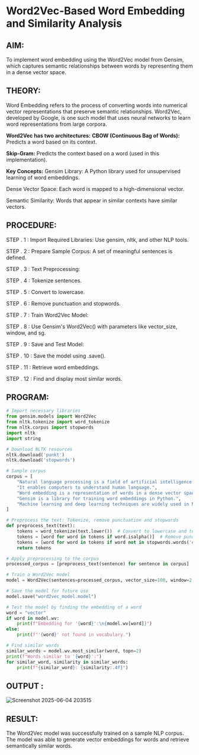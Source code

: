
# Word2Vec-Based Word Embedding and Similarity Analysis

## AIM:
To implement word embedding using the Word2Vec model from Gensim, which captures semantic relationships between words by representing them in a dense vector space.

## THEORY:
Word Embedding refers to the process of converting words into numerical vector representations that preserve semantic relationships. Word2Vec, developed by Google, is one such model that uses neural networks to learn word representations from large corpora.

**Word2Vec has two architectures:**
**CBOW (Continuous Bag of Words):** Predicts a word based on its context.

**Skip-Gram:** Predicts the context based on a word (used in this implementation).

**Key Concepts:**
Gensim Library: A Python library used for unsupervised learning of word embeddings.

Dense Vector Space: Each word is mapped to a high-dimensional vector.

Semantic Similarity: Words that appear in similar contexts have similar vectors.

## PROCEDURE:
STEP . 1 : Import Required Libraries: Use gensim, nltk, and other NLP tools.

STEP . 2 : Prepare Sample Corpus: A set of meaningful sentences is defined.

STEP . 3 : Text Preprocessing:

STEP . 4 : Tokenize sentences.

STEP . 5 : Convert to lowercase.

STEP . 6 : Remove punctuation and stopwords.

STEP . 7 : Train Word2Vec Model:

STEP . 8 : Use Gensim's Word2Vec() with parameters like vector_size, window, and sg.

STEP . 9 : Save and Test Model:

STEP . 10 : Save the model using .save().

STEP . 11 : Retrieve word embeddings.

STEP . 12 : Find and display most similar words.

## PROGRAM:
```python
# Import necessary libraries
from gensim.models import Word2Vec
from nltk.tokenize import word_tokenize
from nltk.corpus import stopwords
import nltk
import string

# Download NLTK resources
nltk.download('punkt')
nltk.download('stopwords')

# Sample corpus
corpus = [
    "Natural language processing is a field of artificial intelligence.",
    "It enables computers to understand human language.",
    "Word embedding is a representation of words in a dense vector space.",
    "Gensim is a library for training word embeddings in Python.",
    "Machine learning and deep learning techniques are widely used in NLP."
]

# Preprocess the text: Tokenize, remove punctuation and stopwords
def preprocess_text(text):
    tokens = word_tokenize(text.lower())  # Convert to lowercase and tokenize
    tokens = [word for word in tokens if word.isalpha()]  # Remove punctuation
    tokens = [word for word in tokens if word not in stopwords.words('english')]  # Remove stopwords
    return tokens

# Apply preprocessing to the corpus
processed_corpus = [preprocess_text(sentence) for sentence in corpus]

# Train a Word2Vec model
model = Word2Vec(sentences=processed_corpus, vector_size=100, window=2, min_count=1, sg=1)  # sg=1 uses Skip-gram

# Save the model for future use
model.save("word2vec_model.model")

# Test the model by finding the embedding of a word
word = "vector"
if word in model.wv:
    print(f"Embedding for '{word}':\n{model.wv[word]}")
else:
    print(f"'{word}' not found in vocabulary.")

# Find similar words
similar_words = model.wv.most_similar(word, topn=2)
print(f"Words similar to '{word}':")
for similar_word, similarity in similar_words:
    print(f"{similar_word}: {similarity:.4f}")
```
## OUTPUT :
![Screenshot 2025-06-04 203515](https://github.com/user-attachments/assets/0c184354-22fe-498b-9751-897d3e78d4fc)

## RESULT:
The Word2Vec model was successfully trained on a sample NLP corpus. The model was able to generate vector embeddings for words and retrieve semantically similar words.
